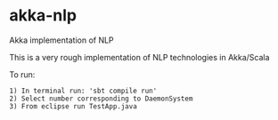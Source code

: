 akka-nlp
========

Akka implementation of NLP

This is a very rough implementation of NLP technologies in Akka/Scala

To run:

	1) In terminal run: 'sbt compile run'
	2) Select number corresponding to DaemonSystem
	3) From eclipse run TestApp.java

